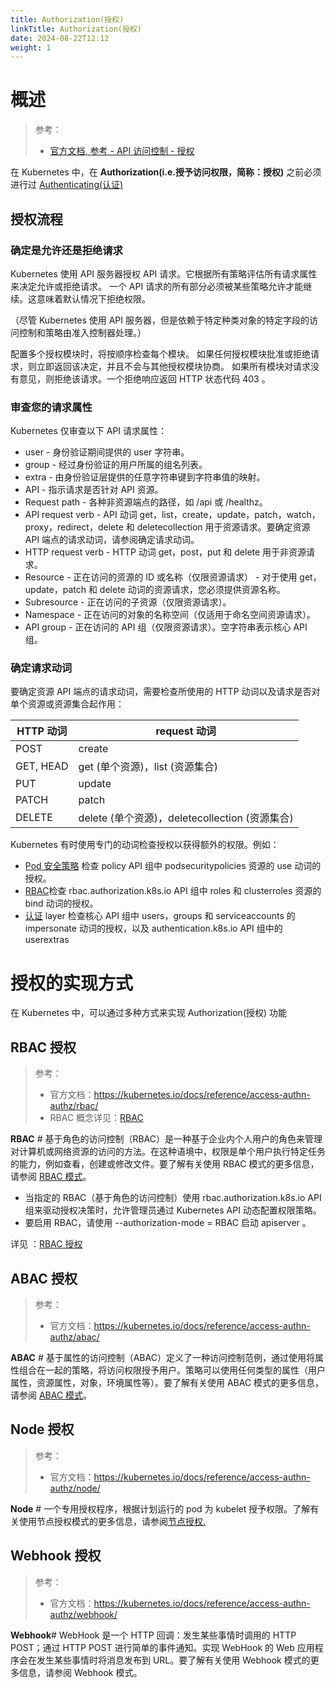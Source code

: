 ```yaml
---
title: Authorization(授权)
linkTitle: Authorization(授权)
date: 2024-08-22T12:12
weight: 1
---
```


# 概述

> 参考：
>
> - [官方文档, 参考 - API 访问控制 - 授权](https://kubernetes.io/docs/reference/access-authn-authz/authorization/)

在 Kubernetes 中，在 **Authorization(i.e.授予访问权限，简称：授权)** 之前必须进行过 [Authenticating(认证)](docs/10.云原生/Kubernetes/API%20访问控制/Authenticating(认证)/Authenticating(认证).md)

## 授权流程

### 确定是允许还是拒绝请求

Kubernetes 使用 API 服务器授权 API 请求。它根据所有策略评估所有请求属性来决定允许或拒绝请求。 一个 API 请求的所有部分必须被某些策略允许才能继续。这意味着默认情况下拒绝权限。

（尽管 Kubernetes 使用 API 服务器，但是依赖于特定种类对象的特定字段的访问控制和策略由准入控制器处理。）

配置多个授权模块时，将按顺序检查每个模块。 如果任何授权模块批准或拒绝请求，则立即返回该决定，并且不会与其他授权模块协商。 如果所有模块对请求没有意见，则拒绝该请求。一个拒绝响应返回 HTTP 状态代码 403 。

### 审查您的请求属性

Kubernetes 仅审查以下 API 请求属性：

- user - 身份验证期间提供的 user 字符串。
- group - 经过身份验证的用户所属的组名列表。
- extra - 由身份验证层提供的任意字符串键到字符串值的映射。
- API - 指示请求是否针对 API 资源。
- Request path - 各种非资源端点的路径，如 /api 或 /healthz。
- API request verb - API 动词 get，list，create，update，patch，watch，proxy，redirect，delete 和 deletecollection 用于资源请求。要确定资源 API 端点的请求动词，请参阅确定请求动词。
- HTTP request verb - HTTP 动词 get，post，put 和 delete 用于非资源请求。
- Resource - 正在访问的资源的 ID 或名称（仅限资源请求） - 对于使用 get，update，patch 和 delete 动词的资源请求，您必须提供资源名称。
- Subresource - 正在访问的子资源（仅限资源请求）。
- Namespace - 正在访问的对象的名称空间（仅适用于命名空间资源请求）。
- API group - 正在访问的 API 组（仅限资源请求）。空字符串表示核心 API 组。

### 确定请求动词

要确定资源 API 端点的请求动词，需要检查所使用的 HTTP 动词以及请求是否对单个资源或资源集合起作用：

| HTTP 动词 | request 动词                                   |
| --------- | ---------------------------------------------- |
| POST      | create                                         |
| GET, HEAD | get (单个资源)，list (资源集合)                |
| PUT       | update                                         |
| PATCH     | patch                                          |
| DELETE    | delete (单个资源)，deletecollection (资源集合) |

Kubernetes 有时使用专门的动词检查授权以获得额外的权限。例如：

- [Pod 安全策略](https://kubernetes.io/docs/concepts/policy/pod-security-policy/) 检查 policy API 组中 podsecuritypolicies 资源的 use 动词的授权。
- [RBAC](https://kubernetes.io/docs/reference/access-authn-authz/rbac/#privilege-escalation-prevention-and-bootstrapping)检查 rbac.authorization.k8s.io API 组中 roles 和 clusterroles 资源的 bind 动词的授权。
- [认证](https://kubernetes.io/docs/reference/access-authn-authz/authentication/) layer 检查核心 API 组中 users，groups 和 serviceaccounts 的 impersonate 动词的授权，以及 authentication.k8s.io API 组中的 userextras

# 授权的实现方式

在 Kubernetes 中，可以通过多种方式来实现 Authorization(授权) 功能

## RBAC 授权

> 参考：
>
> - 官方文档：<https://kubernetes.io/docs/reference/access-authn-authz/rbac/>
> - RBAC 概念详见：[RBAC](/docs/7.信息安全/Access%20Control/RBAC.md)

**RBAC** # 基于角色的访问控制（RBAC）是一种基于企业内个人用户的角色来管理对计算机或网络资源的访问的方法。在这种语境中，权限是单个用户执行特定任务的能力，例如查看，创建或修改文件。要了解有关使用 RBAC 模式的更多信息，请参阅 [RBAC 模式](https://kubernetes.io/docs/reference/access-authn-authz/rbac/)。

- 当指定的 RBAC（基于角色的访问控制）使用 rbac.authorization.k8s.io API 组来驱动授权决策时，允许管理员通过 Kubernetes API 动态配置权限策略。
- 要启用 RBAC，请使用 --authorization-mode = RBAC 启动 apiserver 。

详见 ：[RBAC 授权](docs/10.云原生/Kubernetes/API%20访问控制/Authorization(授权)/RBAC%20授权.md)

## ABAC 授权

> 参考：
>
> - 官方文档：<https://kubernetes.io/docs/reference/access-authn-authz/abac/>

**ABAC** # 基于属性的访问控制（ABAC）定义了一种访问控制范例，通过使用将属性组合在一起的策略，将访问权限授予用户。策略可以使用任何类型的属性（用户属性，资源属性，对象，环境属性等）。要了解有关使用 ABAC 模式的更多信息，请参阅 [ABAC 模式](https://kubernetes.io/docs/reference/access-authn-authz/abac/)。

## Node 授权

> 参考：
>
> - 官方文档：<https://kubernetes.io/docs/reference/access-authn-authz/node/>

**Node** # 一个专用授权程序，根据计划运行的 pod 为 kubelet 授予权限。了解有关使用节点授权模式的更多信息，请参阅[节点授权.](https://kubernetes.io/docs/reference/access-authn-authz/node/)

## Webhook 授权

> 参考：
>
> - 官方文档：<https://kubernetes.io/docs/reference/access-authn-authz/webhook/>

**Webhook**# WebHook 是一个 HTTP 回调：发生某些事情时调用的 HTTP POST；通过 HTTP POST 进行简单的事件通知。实现 WebHook 的 Web 应用程序会在发生某些事情时将消息发布到 URL。要了解有关使用 Webhook 模式的更多信息，请参阅 Webhook 模式。

